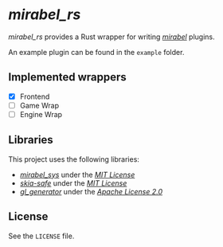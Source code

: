 # _mirabel_rs_

_mirabel_rs_ provides a Rust wrapper for writing
[_mirabel_](https://github.com/RememberOfLife/mirabel) plugins.

An example plugin can be found in the `example` folder.

## Implemented wrappers

- [x] Frontend
- [ ] Game Wrap
- [ ] Engine Wrap

## Libraries

This project uses the following libraries:

- [_mirabel_sys_](https://github.com/vilaureu/mirabel_sys) under the
  [_MIT License_](https://github.com/vilaureu/mirabel_sys/blob/master/LICENSE)
- [_skia-safe_](https://github.com/rust-skia/rust-skia) under the
  [_MIT License_](https://github.com/rust-skia/rust-skia/blob/master/LICENSE)
- [_gl_generator_](https://github.com/brendanzab/gl-rs) under the
  [_Apache License 2.0_](https://github.com/brendanzab/gl-rs/blob/master/LICENSE)

## License

See the `LICENSE` file.
